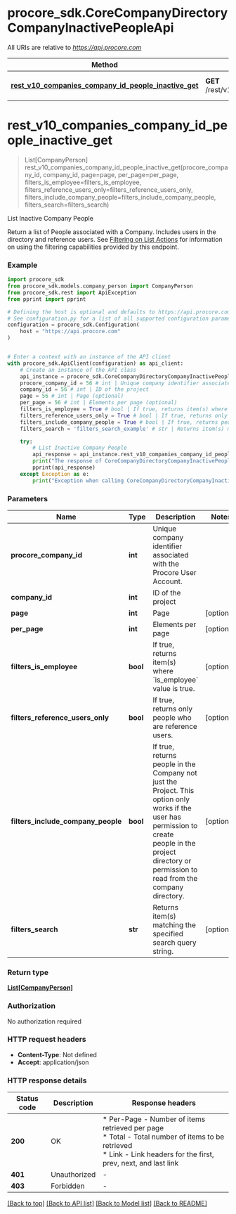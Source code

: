 # procore_sdk.CoreCompanyDirectoryCompanyInactivePeopleApi

All URIs are relative to *https://api.procore.com*

Method | HTTP request | Description
------------- | ------------- | -------------
[**rest_v10_companies_company_id_people_inactive_get**](CoreCompanyDirectoryCompanyInactivePeopleApi.md#rest_v10_companies_company_id_people_inactive_get) | **GET** /rest/v1.0/companies/{company_id}/people/inactive | List Inactive Company People


# **rest_v10_companies_company_id_people_inactive_get**
> List[CompanyPerson] rest_v10_companies_company_id_people_inactive_get(procore_company_id, company_id, page=page, per_page=per_page, filters_is_employee=filters_is_employee, filters_reference_users_only=filters_reference_users_only, filters_include_company_people=filters_include_company_people, filters_search=filters_search)

List Inactive Company People

Return a list of People associated with a Company. Includes users in the directory and reference users. See [Filtering on List Actions](https://developers.procore.com/documentation/filtering-on-list-actions) for information on using the filtering capabilities provided by this endpoint.

### Example


```python
import procore_sdk
from procore_sdk.models.company_person import CompanyPerson
from procore_sdk.rest import ApiException
from pprint import pprint

# Defining the host is optional and defaults to https://api.procore.com
# See configuration.py for a list of all supported configuration parameters.
configuration = procore_sdk.Configuration(
    host = "https://api.procore.com"
)


# Enter a context with an instance of the API client
with procore_sdk.ApiClient(configuration) as api_client:
    # Create an instance of the API class
    api_instance = procore_sdk.CoreCompanyDirectoryCompanyInactivePeopleApi(api_client)
    procore_company_id = 56 # int | Unique company identifier associated with the Procore User Account.
    company_id = 56 # int | ID of the project
    page = 56 # int | Page (optional)
    per_page = 56 # int | Elements per page (optional)
    filters_is_employee = True # bool | If true, returns item(s) where `is_employee` value is true. (optional)
    filters_reference_users_only = True # bool | If true, returns only people who are reference users. (optional)
    filters_include_company_people = True # bool | If true, returns people in the Company not just the Project. This option only works if the user has permission to create people in the project directory or permission to read from the company directory. (optional)
    filters_search = 'filters_search_example' # str | Returns item(s) matching the specified search query string. (optional)

    try:
        # List Inactive Company People
        api_response = api_instance.rest_v10_companies_company_id_people_inactive_get(procore_company_id, company_id, page=page, per_page=per_page, filters_is_employee=filters_is_employee, filters_reference_users_only=filters_reference_users_only, filters_include_company_people=filters_include_company_people, filters_search=filters_search)
        print("The response of CoreCompanyDirectoryCompanyInactivePeopleApi->rest_v10_companies_company_id_people_inactive_get:\n")
        pprint(api_response)
    except Exception as e:
        print("Exception when calling CoreCompanyDirectoryCompanyInactivePeopleApi->rest_v10_companies_company_id_people_inactive_get: %s\n" % e)
```



### Parameters


Name | Type | Description  | Notes
------------- | ------------- | ------------- | -------------
 **procore_company_id** | **int**| Unique company identifier associated with the Procore User Account. | 
 **company_id** | **int**| ID of the project | 
 **page** | **int**| Page | [optional] 
 **per_page** | **int**| Elements per page | [optional] 
 **filters_is_employee** | **bool**| If true, returns item(s) where &#x60;is_employee&#x60; value is true. | [optional] 
 **filters_reference_users_only** | **bool**| If true, returns only people who are reference users. | [optional] 
 **filters_include_company_people** | **bool**| If true, returns people in the Company not just the Project. This option only works if the user has permission to create people in the project directory or permission to read from the company directory. | [optional] 
 **filters_search** | **str**| Returns item(s) matching the specified search query string. | [optional] 

### Return type

[**List[CompanyPerson]**](CompanyPerson.md)

### Authorization

No authorization required

### HTTP request headers

 - **Content-Type**: Not defined
 - **Accept**: application/json

### HTTP response details

| Status code | Description | Response headers |
|-------------|-------------|------------------|
**200** | OK |  * Per-Page - Number of items retrieved per page <br>  * Total - Total number of items to be retrieved <br>  * Link - Link headers for the first, prev, next, and last link <br>  |
**401** | Unauthorized |  -  |
**403** | Forbidden |  -  |

[[Back to top]](#) [[Back to API list]](../README.md#documentation-for-api-endpoints) [[Back to Model list]](../README.md#documentation-for-models) [[Back to README]](../README.md)

